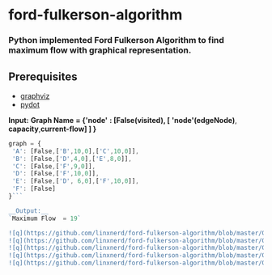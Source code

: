 # ford-fulkerson-algorithm
### Python implemented Ford Fulkerson Algorithm to find maximum flow with graphical representation.

## Prerequisites ##

* [graphviz](https://pypi.org/project/graphviz/)
* [pydot](https://pypi.org/project/pydot/)


__Input:__
    __Graph Name__ __= {'node'__ __: [False(visited), [__ __'node'(edgeNode)__, __capacity__,__current-flow] ] }__


   ```javascript
   graph = {
    'A': [False,['B',10,0],['C',10,0]],
    'B': [False,['D',4,0],['E',8,0]],
    'C': [False,['F',9,0]],
    'D': [False,['F',10,0]],
    'E': [False,['D', 6,0],['F',10,0]],
    'F': [False]
}```

__Output:__
  `Maximum Flow  = 19`

![q](https://github.com/linxnerd/ford-fulkerson-algorithm/blob/master/Graphs/0.png)
![q](https://github.com/linxnerd/ford-fulkerson-algorithm/blob/master/Graphs/1.png)
![q](https://github.com/linxnerd/ford-fulkerson-algorithm/blob/master/Graphs/2.png)
![q](https://github.com/linxnerd/ford-fulkerson-algorithm/blob/master/Graphs/3.png)
![q](https://github.com/linxnerd/ford-fulkerson-algorithm/blob/master/Graphs/4.png)
